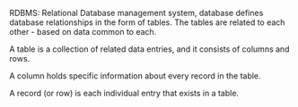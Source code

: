 RDBMS: Relational Database management system, database defines database relationships in the form of tables. 
The tables are related to each other - based on data common to each.

A table is a collection of related data entries, and it consists of columns and rows.

A column holds specific information about every record in the table.

A record (or row) is each individual entry that exists in a table.

